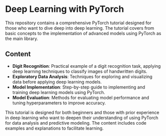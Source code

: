 # Deep Learning with PyTorch

This repository contains a comprehensive PyTorch tutorial designed for those who want to dive deep into deep learning. The tutorial covers  from basic concepts to the implementation of advanced models using PyTorch as the main library.

## Content

- **Digit Recognition**: Practical example of a digit recognition task, applying deep learning techniques to classify images of handwritten digits.
- **Exploratory Data Analysis**: Techniques for exploring and visualizing data before applying deep learning models.
- **Model Implementation**: Step-by-step guide to implementing and training deep learning models using PyTorch.
- **Model Evaluation**: Methods for evaluating model performance and tuning hyperparameters to improve accuracy.

This tutorial is designed for both beginners and those with prior experience in deep learning who want to deepen their understanding of using PyTorch for data analysis and predictive modeling. The content includes code examples and explanations to facilitate learning.
